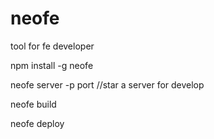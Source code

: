 # neofe

tool for fe developer 

npm install -g neofe

neofe server -p  port  //star a server for develop

neofe build

neofe deploy  


